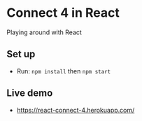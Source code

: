 # Connect 4 in React
Playing around with React

## Set up
* Run: `npm install` then `npm start`

## Live demo
* https://react-connect-4.herokuapp.com/